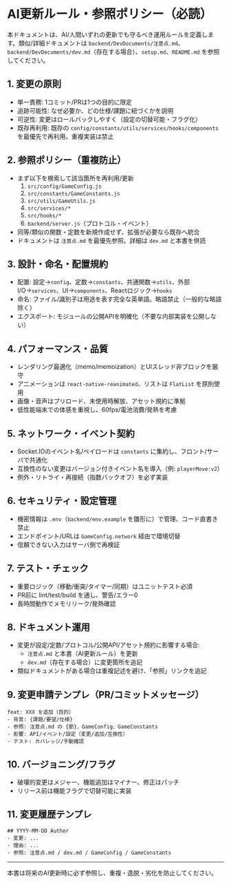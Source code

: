 # AI更新ルール・参照ポリシー（必読）

本ドキュメントは、AI/人間いずれの更新でも守るべき運用ルールを定義します。類似/詳細ドキュメントは `backend/DevDocuments/注意点.md`、`backend/DevDocuments/dev.md`（存在する場合）、`setup.md`、`README.md` を参照してください。

## 1. 変更の原則
- 単一責務: 1コミット/PRは1つの目的に限定
- 追跡可能性: なぜ必要か、どの仕様/課題に紐づくかを説明
- 可逆性: 変更はロールバックしやすく（設定の切替可能・フラグ化）
- 既存再利用: 既存の `config/constants/utils/services/hooks/components` を最優先で再利用。重複実装は禁止

## 2. 参照ポリシー（重複防止）
- まず以下を検索して該当箇所を再利用/更新
  1) `src/config/GameConfig.js`
  2) `src/constants/GameConstants.js`
  3) `src/utils/GameUtils.js`
  4) `src/services/*`
  5) `src/hooks/*`
  6) `backend/server.js`（プロトコル・イベント）
- 同等/類似の関数・定数を新規作成せず、拡張が必要なら既存へ統合
- ドキュメントは `注意点.md` を最優先参照。詳細は `dev.md` と本書を併読

## 3. 設計・命名・配置規約
- 配置: 設定→`config`、定数→`constants`、共通関数→`utils`、外部I/O→`services`、UI→`components`、Reactロジック→`hooks`
- 命名: ファイル/識別子は用途を表す完全な英単語。略語禁止（一般的な略語除く）
- エクスポート: モジュールの公開APIを明確化（不要な内部実装を公開しない）

## 4. パフォーマンス・品質
- レンダリング最適化（memo/memoization）とUIスレッド非ブロックを厳守
- アニメーションは `react-native-reanimated`、リストは `FlatList` を原則使用
- 画像・音声はプリロード、未使用時解放、アセット規約に準拠
- 低性能端末での体感を重視し、60fps/電池消費/発熱を考慮

## 5. ネットワーク・イベント契約
- Socket.IOのイベント名/ペイロードは `constants` に集約し、フロント/サーバで共通化
- 互換性のない変更はバージョン付きイベント名を導入（例: `playerMove:v2`）
- 例外・リトライ・再接続（指数バックオフ）を必ず実装

## 6. セキュリティ・設定管理
- 機密情報は `.env`（`backend/env.example` を雛形に）で管理、コード直書き禁止
- エンドポイント/URLは `GameConfig.network` 経由で環境切替
- 信頼できない入力はサーバ側で再検証

## 7. テスト・チェック
- 重要ロジック（移動/衝突/タイマー/同期）はユニットテスト必須
- PR前に lint/test/build を通し、警告/エラー0
- 長時間動作でメモリリーク/発熱確認

## 8. ドキュメント運用
- 変更が設定/定数/プロトコル/公開API/アセット規約に影響する場合:
  - `注意点.md` と本書（AI更新ルール）を更新
  - `dev.md`（存在する場合）に変更箇所を追記
- 類似ドキュメントがある場合は重複記述を避け、「参照」リンクを追記

## 9. 変更申請テンプレ（PR/コミットメッセージ）
```
feat: XXX を追加（目的）
- 背景: {課題/要望/仕様}
- 参照: 注意点.md の {節}、GameConfig、GameConstants
- 影響: API/イベント/設定（変更/追加/互換性）
- テスト: カバレッジ/手動確認
```

## 10. バージョニング/フラグ
- 破壊的変更はメジャー、機能追加はマイナー、修正はパッチ
- リリース前は機能フラグで切替可能に実装

## 11. 変更履歴テンプレ
```
## YYYY-MM-DD Author
- 変更: ...
- 理由: ...
- 参照: 注意点.md / dev.md / GameConfig / GameConstants
```

---
本書は将来のAI更新時に必ず参照し、重複・逸脱・劣化を防止してください。
